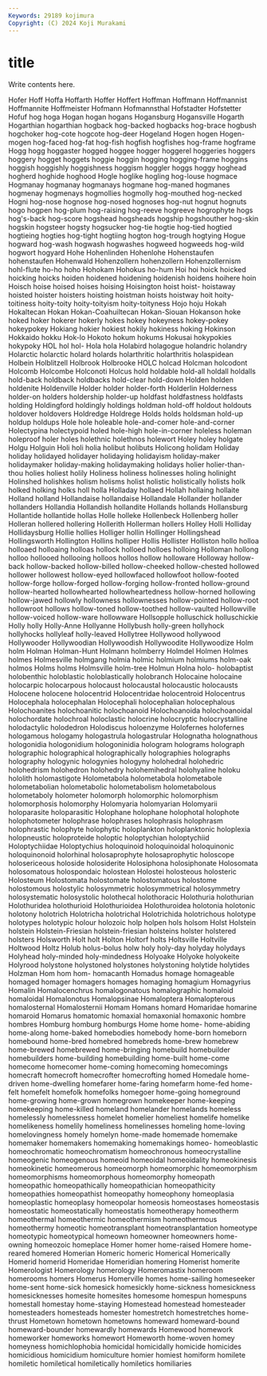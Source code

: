 ```yaml
---
Keywords: 29189 kojimura
Copyright: (C) 2024 Koji Murakami
---
```


# title

Write contents here.



 Hofer Hoff Hoffa
Hoffarth Hoffer Hoffert Hoffman Hoffmann Hoffmannist Hoffmannite Hoffmeister Hofmann Hofmannsthal
Hofstadter Hofstetter Hofuf hog hoga Hogan hogan hogans Hogansburg Hogansville
Hogarth Hogarthian hogarthian hogback hog-backed hogbacks hog-brace hogbush hogchoker hog-cote
hogcote hog-deer Hogeland Hogen hogen Hogen-mogen hog-faced hog-fat hog-fish hogfish
hogfishes hog-frame hogframe Hogg hogg hoggaster hogged hoggee hogger hoggerel
hoggeries hoggers hoggery hogget hoggets hoggie hoggin hogging hogging-frame hoggins
hoggish hoggishly hoggishness hoggism hoggler hoggs hoggy hoghead hogherd hoghide
hoghood Hogle hoglike hogling hog-louse hogmace Hogmanay hogmanay hogmanays hogmane
hog-maned hogmanes hogmenay hogmenays hogmollies hogmolly hog-mouthed hog-necked Hogni hog-nose
hognose hog-nosed hognoses hog-nut hognut hognuts hogo hogpen hog-plum hog-raising
hog-reeve hogreeve hogrophyte hogs hog's-back hog-score hogshead hogsheads hogship hogshouther
hog-skin hogskin hogsteer hogsty hogsucker hog-tie hogtie hog-tied hogtied hogtieing
hogties hog-tight hogtiing hogton hog-trough hogtying Hogue hogward hog-wash hogwash
hogwashes hogweed hogweeds hog-wild hogwort hogyard Hohe Hohenlinden Hohenlohe Hohenstaufen
hohenstaufen Hohenwald Hohenzollern hohenzollern Hohenzollernism hohl-flute ho-ho hoho Hohokam Hohokus
ho-hum Hoi hoi hoick hoicked hoicking hoicks hoiden hoidened hoidening
hoidenish hoidens hoihere hoin Hoisch hoise hoised hoises hoising Hoisington
hoist hoist- hoistaway hoisted hoister hoisters hoisting hoistman hoists hoistway
hoit hoity-toitiness hoity-toity hoity-toityism hoity-toityness Hojo hoju Hokah Hokaltecan Hokan
Hokan-Coahuiltecan Hokan-Siouan Hokanson hoke hoked hoker hokerer hokerly hokes hokey
hokeyness hokey-pokey hokeypokey Hokiang hokier hokiest hokily hokiness hoking Hokinson
Hokkaido hokku Hok-lo Hokoto hokum hokums Hokusai hokypokies hokypoky HOL
hol hol- Hola hola Holabird holagogue holandric holandry Holarctic holarctic
holard holards holarthritic holarthritis holaspidean Holbein Holblitzell Holbrook Holbrooke HOLC
holcad Holcman holcodont Holcomb Holcombe Holconoti Holcus hold holdable hold-all
holdall holdalls hold-back holdback holdbacks hold-clear hold-down Holden holden holdenite
Holdenville Holder holder holder-forth Holderlin Holderness holder-on holders holdership holder-up
holdfast holdfastness holdfasts holding Holdingford holdingly holdings holdman hold-off holdout
holdouts holdover holdovers Holdredge Holdrege Holds holds holdsman hold-up holdup
holdups Hole hole holeable hole-and-comer hole-and-corner Holectypina holectypoid holed hole-high
hole-in-corner holeless holeman holeproof holer holes holethnic holethnos holewort Holey
holey holgate Holgu Holguin Holi holi holia holibut holibuts Holicong
holidam Holiday holiday holidayed holidayer holidaying holidayism holiday-maker holidaymaker holiday-making
holidaymaking holidays holier holier-than-thou holies holiest holily Holiness holiness holinesses
holing holinight Holinshed holishkes holism holisms holist holistic holistically holists
holk holked holking holks holl holla Holladay hollaed Hollah hollaing
hollaite Holland holland Hollandaise hollandaise Hollandale Hollander hollander hollanders Hollandia
Hollandish hollandite Hollands hollands Hollansburg Hollantide hollantide hollas Holle holleke
Hollenbeck Hollenberg holler Holleran hollered hollering Hollerith Hollerman hollers Holley
Holli Holliday Hollidaysburg Hollie hollies Holliger hollin Hollinger Hollingshead Hollingsworth
Hollington Hollins holliper Hollis Hollister Holliston hollo holloa holloaed holloaing
holloas hollock holloed holloes holloing Holloman hollong holloo hollooed hollooing
holloos hollos hollow holloware Holloway hollow-back hollow-backed hollow-billed hollow-cheeked hollow-chested
hollowed hollower hollowest hollow-eyed hollowfaced hollowfoot hollow-footed hollow-forge hollow-forged hollow-forging
hollow-fronted hollow-ground hollow-hearted hollowhearted hollowheartedness hollow-horned hollowing hollow-jawed hollowly hollowness
hollownesses hollow-pointed hollow-root hollowroot hollows hollow-toned hollow-toothed hollow-vaulted Hollowville hollow-voiced
hollow-ware hollowware Hollsopple holluschick holluschickie Holly holly Holly-Anne Hollyanne Hollybush
holly-green hollyhock hollyhocks hollyleaf holly-leaved Hollytree Hollywood hollywood Hollywooder Hollywoodian
Hollywoodish Hollywoodite Hollywoodize Holm holm Holman Holman-Hunt Holmann holmberry Holmdel
Holmen Holmes holmes Holmesville holmgang holmia holmic holmium holmiums holm-oak
holmos Holms holms Holmsville holm-tree Holmun Holna holo- holobaptist holobenthic
holoblastic holoblastically holobranch Holocaine holocaine holocarpic holocarpous holocaust holocaustal holocaustic
holocausts Holocene holocene holocentrid Holocentridae holocentroid Holocentrus Holocephala holocephalan Holocephali
holocephalian holocephalous Holochoanites holochoanitic holochoanoid Holochoanoida holochoanoidal holochordate holochroal holoclastic
holocrine holocryptic holocrystalline holodactylic holodedron Holodiscus holoenzyme Holofernes holofernes hologamous
hologamy hologastrula hologastrular Holognatha holognathous hologonidia hologonidium hologoninidia hologram holograms
holograph holographic holographical holographically holographies holographs holography hologynic hologynies hologyny
holohedral holohedric holohedrism holohedron holohedry holohemihedral holohyaline holoku hololith holomastigote
Holometabola holometabola holometabole holometabolian holometabolic holometabolism holometabolous holometaboly holometer holomorph
holomorphic holomorphism holomorphosis holomorphy Holomyaria holomyarian Holomyarii holoparasite holoparasitic Holophane
holophane holophotal holophote holophotometer holophrase holophrases holophrasis holophrasm holophrastic holophyte
holophytic holoplankton holoplanktonic holoplexia holopneustic holoproteide holoptic holoptychian holoptychiid Holoptychiidae
Holoptychius holoquinoid holoquinoidal holoquinonic holoquinonoid holorhinal holosaprophyte holosaprophytic holoscope holosericeous
holoside holosiderite Holosiphona holosiphonate Holosomata holosomatous holospondaic holostean Holostei holosteous
holosteric Holosteum Holostomata holostomate holostomatous holostome holostomous holostylic holosymmetric holosymmetrical
holosymmetry holosystematic holosystolic holothecal holothoracic Holothuria holothurian Holothuridea holothurioid Holothurioidea
Holothuroidea holotonia holotonic holotony holotrich Holotricha holotrichal Holotrichida holotrichous holotype
holotypes holotypic holour holozoic holp holpen hols holsom Holst Holstein
holstein Holstein-Friesian holstein-friesian holsteins holster holstered holsters Holsworth Holt holt
Holton Holtorf holts Holtsville Holtville Holtwood Holtz Holub holus-bolus holw
holy holy-day holyday holydays Holyhead holy-minded holy-mindedness Holyoake Holyoke holyokeite
Holyrood holystone holystoned holystones holystoning holytide holytides Holzman Hom hom
hom- homacanth Homadus homage homageable homaged homager homagers homages homaging
homagium Homagyrius Homalin Homalocenchrus homalogonatous homalographic homaloid homaloidal Homalonotus Homalopsinae
Homaloptera Homalopterous homalosternal Homalosternii Homam Homans homard Homaridae homarine homaroid
Homarus homatomic homaxial homaxonial homaxonic hombre hombres Homburg homburg homburgs
Home home home- home-abiding home-along home-baked homebodies homebody home-born homeborn
homebound home-bred homebred homebreds home-brew homebrew home-brewed homebrewed home-bringing homebuild
homebuilder homebuilders home-building homebuilding home-built home-come homecome homecomer home-coming homecoming
homecomings homecraft homecroft homecrofter homecrofting homed Homedale home-driven home-dwelling homefarer
home-faring homefarm home-fed home-felt homefelt homefolk homefolks homegoer home-going homeground
home-growing home-grown homegrown homekeeper home-keeping homekeeping home-killed homeland homelander homelands
homeless homelessly homelessness homelet homelier homeliest homelife homelike homelikeness homelily
homeliness homelinesses homeling home-loving homelovingness homely homelyn home-made homemade homemake
homemaker homemakers homemaking homemakings homeo- homeoblastic homeochromatic homeochromatism homeochronous homeocrystalline
homeogenic homeogenous homeoid homeoidal homeoidality homeokinesis homeokinetic homeomerous homeomorph homeomorphic
homeomorphism homeomorphisms homeomorphous homeomorphy homeopath homeopathic homeopathically homeopathician homeopathicity homeopathies
homeopathist homeopathy homeophony homeoplasia homeoplastic homeoplasy homeopolar homeosis homeostases homeostasis
homeostatic homeostatically homeostatis homeotherapy homeotherm homeothermal homeothermic homeothermism homeothermous homeothermy
homeotic homeotransplant homeotransplantation homeotype homeotypic homeotypical homeown homeowner homeowners home-owning
homeozoic homeplace Homer homer home-raised Homere home-reared homered Homerian Homeric
homeric Homerical Homerically Homerid homerid Homeridae Homeridian homering Homerist homerite
Homerologist Homerology homerology Homeromastix homeroom homerooms homers Homerus Homerville homes
home-sailing homeseeker home-sent home-sick homesick homesickly home-sickness homesickness homesicknesses homesite
homesites homesome homespun homespuns homestall homestay home-staying Homestead homestead homesteader
homesteaders homesteads homester homestretch homestretches home-thrust Hometown hometown hometowns homeward
homeward-bound homeward-bounder homewardly homewards Homewood homework homeworker homeworks homewort Homeworth
home-woven homey homeyness homichlophobia homicidal homicidally homicide homicides homicidious homicidium
homiculture homier homiest homiform homilete homiletic homiletical homiletically homiletics homiliaries
